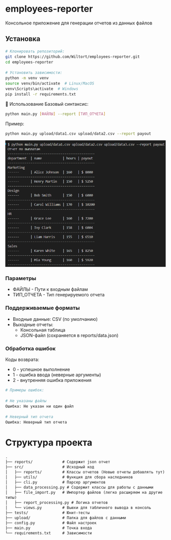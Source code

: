 # employees-reporter
Консольное приложение для генерации отчетов из данных файлов

## Установка
``` bash
# Клонировать репозиторий:
git clone https://github.com/Wiltort/employees-reporter.git
cd employees-reporter

# Установить зависимости:
python -m venv venv
source venv/bin/activate  # Linux/MacOS
venv\Scripts\activate  # Windows
pip install -r requirements.txt
```

🚀 Использование
Базовый синтаксис:
``` bash
python main.py [ФАЙЛЫ] --report [ТИП_ОТЧЕТА]
```
Пример:
``` bash
python main.py upload/data1.csv upload/data2.csv --report payout
```
![alt text](image.png)
### Параметры
- ФАЙЛЫ - Пути к входным файлам
- ТИП_ОТЧЕТА - Тип генерируемого отчета
### Поддерживаемые форматы
- Входные данные: CSV (по умолчанию)
- Выходные отчеты:
    - Консольная таблица
    - JSON-файл (сохраняется в reports/data.json)
### Обработка ошибок
Коды возврата:

- 0 - успешное выполнение
- 1 - ошибка ввода (неверные аргументы)
- 2 - внутренняя ошибка приложения
```bash
# Примеры ошибок:

# Не указаны файлы
Ошибка: Не указан ни один файл

# Неверный тип отчета
Ошибка: Неверный тип отчета
```

# Структура проекта
```
.
├── reports/             # Содержит json отчет
├── src/                 # Исходный код
│   ├── reports/         # Классы отчетов (Новые отчеты добавлять тут)
│   ├── utils/           # Функция для сбора наследников
│   ├── cli.py           # Парсер аргументов
│   ├── data_processing.py # Содержит классы для работы с данными
│   ├── file_import.py   # Импортер файлов (легко расширяем на другие типы)
│   ├── report_processing.py # Логика отчетов
│   └── views.py         # Вьюхи для табличного вывода в консоль
├── tests/               # Юнит-тесты
├── upload/              # Папка для файлов с данными
├── config.py            # Файл настроек
├── main.py              # Точка входа
└── requirements.txt     # Зависимости
```